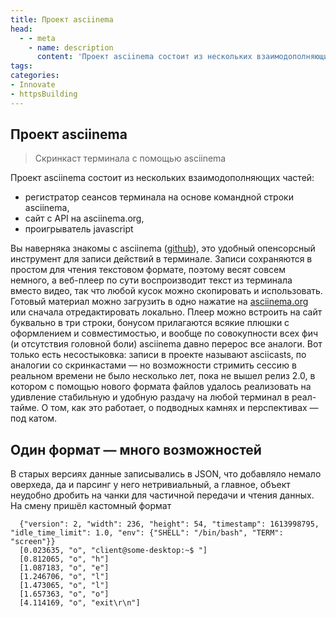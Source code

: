 ```yaml
---
title: Проект asciinema
head:
  - - meta
    - name: description
      content: 'Проект asciinema состоит из нескольких взаимодополняющих частей'
tags:
categories:
- Innovate
- httpsBuilding
---
```


## Проект asciinema
> Скринкаст терминала с помощью asciinema

Проект asciinema состоит из нескольких взаимодополняющих частей:

- регистратор сеансов терминала на основе командной строки asciinema,
- сайт с API на asciinema.org,
- проигрыватель javascript


Вы наверняка знакомы с asciinema ([github][0]), это удобный опенсорсный инструмент для записи действий в терминале. Записи сохраняются в простом для чтения текстовом формате, поэтому весят совсем немного, а веб-плеер по сути воспроизводит текст из терминала вместо видео, так что любой кусок можно скопировать и использовать. Готовый материал можно загрузить в одно нажатие на [asciinema.org][1] или сначала отредактировать локально. Плеер можно встроить на сайт буквально в три строки, бонусом прилагаются всякие плюшки с оформлением и совместимостью, и вообще по совокупности всех фич (и отсутствия головной боли) asciinema давно перерос все аналоги. Вот только есть несостыковка: записи в проекте называют asciicasts, по аналогии со скринкастами — но возможности стримить сессию в реальном времени не было несколько лет, пока не вышел релиз 2.0, в котором с помощью нового формата файлов удалось реализовать на удивление стабильную и удобную раздачу на любой терминал в реал-тайме. О том, как это работает, о подводных камнях и перспективах — под катом.  
  
## Один формат — много возможностей

  
В старых версиях данные записывались в JSON, что добавляло немало оверхеда, да и парсинг у него нетривиальный, а главное, объект неудобно дробить на чанки для частичной передачи и чтения данных. На смену пришёл кастомный формат

```
  {"version": 2, "width": 236, "height": 54, "timestamp": 1613998795, "idle_time_limit": 1.0, "env": {"SHELL": "/bin/bash", "TERM": "screen"}}
  [0.023635, "o", "client@some-desktop:~$ "]
  [0.812065, "o", "h"]
  [1.087183, "o", "e"]
  [1.246706, "o", "l"]
  [1.473065, "o", "l"]
  [1.657363, "o", "o"]
  [4.114169, "o", "exit\r\n"]
```

[0]: https://github.com/asciinema/asciinema
[1]: https://asciinema.org/
